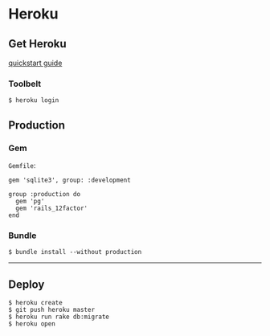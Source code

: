Heroku
======

## Get Heroku

[quickstart guide](https://devcenter.heroku.com/start)

### Toolbelt

```
$ heroku login
```

## Production

### Gem

`Gemfile`:

```
gem 'sqlite3', group: :development

group :production do
  gem 'pg'
  gem 'rails_12factor'
end
```

### Bundle

```
$ bundle install --without production
```

----

## Deploy

```
$ heroku create
$ git push heroku master
$ heroku run rake db:migrate
$ heroku open
```
